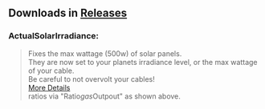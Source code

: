## Downloads in [Releases](https://github.com/TerameTechYT/RocketMods/releases/latest)

### ActualSolarIrradiance:
> Fixes the max wattage (500w) of solar panels.<br>
> They are now set to your planets irradiance level, or the max wattage of your cable.<br>
> Be careful to not overvolt your cables!<br>
> [More Details](https://github.com/TerameTechYT/RocketMods/tree/development/Source/ActualSolarIrradiance)<br>ratios via "Ratio*gas*Outpout" as shown above. <br>